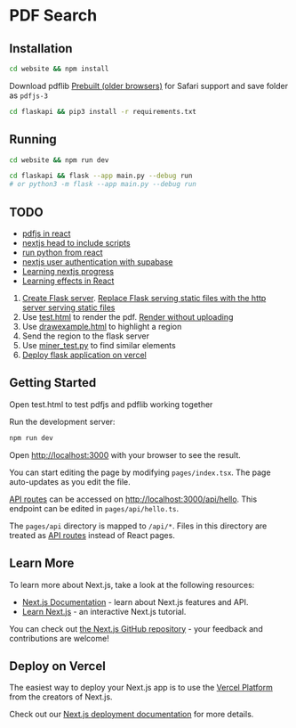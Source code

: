 # PDF Search

## Installation
```bash
cd website && npm install
```
Download pdflib [Prebuilt (older browsers)](https://mozilla.github.io/pdf.js/getting_started/) for Safari support and save folder as `pdfjs-3`

```bash
cd flaskapi && pip3 install -r requirements.txt
```

## Running
```bash
cd website && npm run dev
```
```bash
cd flaskapi && flask --app main.py --debug run
# or python3 -m flask --app main.py --debug run
```

## TODO
- [pdfjs in react](https://pspdfkit.com/blog/2021/how-to-build-a-reactjs-viewer-with-pdfjs/)
- [nextjs head to include scripts](https://nextjs.org/docs/api-reference/next/head)
- [run python from react](https://python.plainenglish.io/python-in-react-with-pyodide-a9c45d4d38ff)
- [nextjs user authentication with supabase](https://dev.to/mryechkin/user-authentication-in-nextjs-with-supabase-4l12)
- [Learning nextjs progress](https://nextjs.org/learn/basics/create-nextjs-app?utm_source=next-site&utm_medium=homepage-cta&utm_campaign=next-website)
- [Learning effects in React](https://beta.reactjs.org/learn/synchronizing-with-effects#not-an-effect-initializing-the-application)

1. [Create Flask server](https://flask.palletsprojects.com/en/2.2.x/quickstart/). [Replace Flask serving static files with the http server serving static files](https://stackoverflow.com/a/20648053)
2. Use [test.html](test.html) to render the pdf. [Render without uploading](https://stackoverflow.com/questions/56916887/access-file-before-upload-using-pdf-js)
3. Use [drawexample.html](drawexample.html) to highlight a region
4. Send the region to the flask server
5. Use [miner_test.py](https://github.com/djsamseng/floorplanreader/blob/main/miner_test.py) to find similar elements
6. [Deploy flask application on vercel](https://dev.to/yash_makan/4-best-python-web-app-hosting-services-for-freewith-complete-process-57nb)


## Getting Started

Open test.html to test pdfjs and pdflib working together

Run the development server:

```bash
npm run dev
```

Open [http://localhost:3000](http://localhost:3000) with your browser to see the result.

You can start editing the page by modifying `pages/index.tsx`. The page auto-updates as you edit the file.

[API routes](https://nextjs.org/docs/api-routes/introduction) can be accessed on [http://localhost:3000/api/hello](http://localhost:3000/api/hello). This endpoint can be edited in `pages/api/hello.ts`.

The `pages/api` directory is mapped to `/api/*`. Files in this directory are treated as [API routes](https://nextjs.org/docs/api-routes/introduction) instead of React pages.

## Learn More

To learn more about Next.js, take a look at the following resources:

- [Next.js Documentation](https://nextjs.org/docs) - learn about Next.js features and API.
- [Learn Next.js](https://nextjs.org/learn) - an interactive Next.js tutorial.

You can check out [the Next.js GitHub repository](https://github.com/vercel/next.js/) - your feedback and contributions are welcome!

## Deploy on Vercel

The easiest way to deploy your Next.js app is to use the [Vercel Platform](https://vercel.com/new?utm_medium=default-template&filter=next.js&utm_source=create-next-app&utm_campaign=create-next-app-readme) from the creators of Next.js.

Check out our [Next.js deployment documentation](https://nextjs.org/docs/deployment) for more details.
